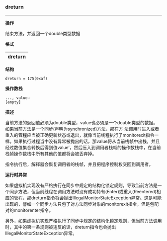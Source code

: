 ### dreturn

----

**操作**

结束方法，并返回一个double类型数据

**格式**

|dreturn|
|--------:|

**结构**
```
dreturn = 175(0xaf)
```

**操作数栈**
```
..., value→
[empty]
```

**描述**

当前方法的返回值必须为double类型，value也必须是一个double类型的数据。如果当前方法是一个同步(声明为synchronized)方法，那在方
法调用时进入或者重入的管程应当被正确更新状态或退出，就像当前线程执行了monitorexit指令一样。如果执行过程当中没有异常被抛出的话，那value将从当前栈帧中出栈，并且经过数值集合转换后得到值value’，然后压入到调用者栈帧的操作数栈中，在当前栈帧操作数栈中所有其他的值都将会被丢弃掉。

指令执行后，解释器会恢复调用者的栈帧，并且把程序控制权交回到调用者。

**运行时异常**

如果虚拟机实现没有严格执行在同步中规定的结构化锁定规则，导致当前方法是一个同步方法，但当前线程在调用方法时没有成功持有(Enter)或重入(Reentered)相应的管程，那dreturn指令将会抛出IllegalMonitorStateException异常。这是可能出现的，譬如一个同步方法只包了对方法同步对象的monitorexit指令，但是包配对的monitorenter指令。

另外，如果虚拟机实现严格执行了同步中规定的结构化锁定规则，但当前方法调用时，其中的第一条规则被违反的话，dreturn指令也会抛出IllegalMonitorStateException异常。
